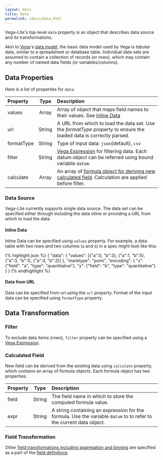 ```yaml
---
layout: docs
title: Data
permalink: /docs/data.html
---
```


Vega-Lite's top-level `data` property is an object that describes data source and its transformations.

Akin to [Vega](/vega/vega)'s [data model](vega/vega/wiki/Data), the basic data model used by Vega is _tabular_ data, similar to a spreadsheet or database table. Individual data sets are assumed to contain a collection of records (or rows), which may contain any number of named data fields (or variables/columns).


## Data Properties

Here is a list of properties for `data`:

| Property      | Type          | Description    |
| :------------ |:-------------:| :------------- |
| values        | Array         | Array of object that maps field names to their values.  See [Inline Data](#Inline-Data) |
| url           | String        | A URL from which to load the data set. Use the _formatType_ property to ensure the loaded data is correctly parsed. |
| formatType    | String        | Type of input data: `json`(default), `csv` |
| filter        | String        | [Vega Expression](https://github.com/vega/vega/wiki/Expressions) for filtering data.  Each datum object can be referred using bound variable `datum`. |
| calculate     | Array         | An array of [formula object for deriving new calculated field](#calculate-field).  Calculation are applied before filter. |

### Data Source

Vega-Lite currently supports single data source.  The data set can be specified either through including the data inline or providing a URL from which to load the data.

#### Inline Data

Inline Data can be specified using `values` property.
For example, a data table with two rows and two columns (`a` and `b`) in a spec might look like this:

{% highlight json %}
{
  "data": {
    "values": [{"a":0, "b":3}, {"a":1, "b":5}, {"a":3, "b":1}, {"a":4, "b":2}]
  },
  "marktype": "point",
  "encoding": {
    "x": {"field": "a", "type": "quantitative"},
    "y": {"field": "b", "type": "quantitative"}
  }
}
{% endhighlight %}

#### Data from URL

Data can be specified from url using the `url` property.  Format of the input data can be specified using `formatType` property.  

## Data Transformation

### Filter

To exclude data items (rows), `filter` property can be specified using a [Vega Expression](https://github.com/vega/vega/wiki/Expressions).


### Calculated Field

New field can be derived from the existing data using `calculate` property, which contains
an array of formula objects.  Each formula object has two properties:

| Property      | Type          | Description    |
| :------------ |:-------------:| :------------- |
| field         | String        | The field name in which to store the computed formula value. |
| expr          | String        | A string containing an expression for the formula. Use the variable `datum` to to refer to the current data object. |

### Field Transformation

Other [field transformations including aggregation and binning](encoding.html#Field-Transformations) are specified as a part of the  [field definitions](encoding.html#Field-Transformations).

